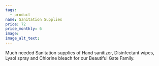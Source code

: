```yaml
---
tags:
  - product
name: Sanitation Supplies
price: 72
price_monthly: 6
image:
image_alt_text:
---
```


Much needed Sanitation supplies of Hand sanitizer, Disinfectant wipes, Lysol spray and Chlorine bleach for our Beautiful Gate Family.
